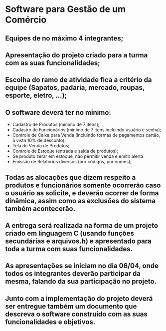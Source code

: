 # Software para Gestão de um Comércio
## Equipes de no máximo 4 integrantes;
## Apresentação do projeto criado para a turma com as suas funcionalidades;
## Escolha do ramo de atividade fica a critério da equipe (Sapatos, padaria, mercado, roupas, esporte, eletro, ...);
## O software deverá ter no mínimo:
* Cadastro de Produtos (mínimo de 7 itens);
* Cadastro de Funcionários (mínimo de 7 itens incluindo usuário e senha);
* Controle de Caixa para Venda (incluindo formas de pagamentos cartão, à vista 10% de desconto);
* Tela de Venda de Produtos;
* Controle de Estoque (entrada e saída de produtos);
* Se produto zerar em estoque, não permitir venda e emitir alerta.
* Emissão de Relatórios diversos (por códigos, por nomes);
## Todas as alocações que dizem respeito a produtos e funcionários somente ocorrerão caso o usuário as solicite, e deverão ocorrer de forma dinâmica, assim como as exclusões do sistema também acontecerão.
## A entrega será realizada na forma de um projeto criado em linguagem C (usando funções secundárias e arquivos.h) e apresentado para toda a turma com suas funcionalidades.
## As apresentações se iniciam no dia 06/04, onde todos os integrantes deverão participar da mesma, falando da sua participação no projeto.
## Junto com a implementação do projeto deverá ser entregue também um documento que descreva o software construído com as suas funcionalidades e objetivos.
